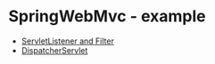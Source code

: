 # SpringWebMvc - example

+ [ServletListener and Filter](./ServletListenerFilter)
+ [DispatcherServlet](./DispatcherServlet)

